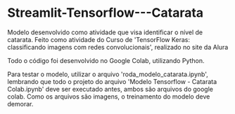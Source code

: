 # Streamlit-Tensorflow---Catarata
Modelo desenvolvido como atividade que visa identificar o nível de catarata. Feito como atividade do Curso de 'TensorFlow Keras: classificando imagens com redes convolucionais', realizado no site da Alura

Todo o código foi desenvolvido no Google Colab, utilizando Python.

Para testar o modelo, utilizar o arquivo 'roda_modelo_catarata.ipynb', lembrando que todo o projeto do arquivo 'Modelo Tensorflow - Catarata Colab.ipynb' deve ser executado antes, ambos são arquivos do google colab.
Como os arquivos são imagens, o treinamento do modelo deve demorar.
